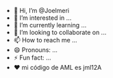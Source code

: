 - 👋 Hi, I’m @Joelmeri
- 👀 I’m interested in ...
- 🌱 I’m currently learning ...
- 💞️ I’m looking to collaborate on ...
- 📫 How to reach me ...
- 😄 Pronouns: ...
- ⚡ Fun fact: ...
- ❤️ mi código de AML es jml12A
<!---
Joelmeri/Joelmeri is a ✨ special ✨ repository because its `README.md` (this file) appears on your GitHub profile.
You can click the Preview link to take a look at your changes.
--->
